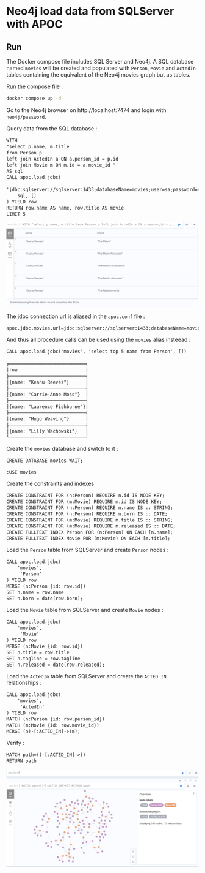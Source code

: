# Neo4j load data from SQLServer with APOC

## Run

The Docker compose file includes SQL Server and Neo4j. A SQL database named `movies` will be created and populated with `Person`, `Movie` and `ActedIn` tables containing the equivalent of the Neo4j movies graph but as tables.

Run the compose file : 

```bash
docker compose up -d
```

Go to the Neo4j browser on http://localhost:7474 and login with `neo4j/password`.

Query data from the SQL database : 

```cypher
WITH 
"select p.name, m.title 
from Person p 
left join ActedIn a ON a.person_id = p.id 
left join Movie m ON m.id = a.movie_id " 
AS sql
CALL apoc.load.jdbc(
    'jdbc:sqlserver://sqlserver:1433;databaseName=movies;user=sa;password=npaEzszSALRH5q56372zGJ;encrypt=false',
    sql, []
) YIELD row
RETURN row.name AS name, row.title AS movie
LIMIT 5
```
![Data loaded from SQLServer](./assets/sql-data.png)

The jdbc connection url is aliased in the `apoc.conf` file : 

```text
apoc.jdbc.movies.url=jdbc:sqlserver://sqlserver:1433;databaseName=movies;user=sa;password=npaEzszSALRH5q56372zGJ;encrypt=false
```

And thus all procedure calls can be used using the `movies` alias insteead : 

```cypher
CALL apoc.load.jdbc('movies', 'select top 5 name from Person', [])

╒════════════════════════════╕
│row                         │
╞════════════════════════════╡
│{name: "Keanu Reeves"}      │
├────────────────────────────┤
│{name: "Carrie-Anne Moss"}  │
├────────────────────────────┤
│{name: "Laurence Fishburne"}│
├────────────────────────────┤
│{name: "Hugo Weaving"}      │
├────────────────────────────┤
│{name: "Lilly Wachowski"}   │
└────────────────────────────┘
```

Create the `movies` database and switch to it : 

```cypher
CREATE DATABASE movies WAIT;
```

```cypher
:USE movies
```

Create the constraints and indexes

```cypher
CREATE CONSTRAINT FOR (n:Person) REQUIRE n.id IS NODE KEY;
CREATE CONSTRAINT FOR (m:Movie) REQUIRE m.id IS NODE KEY;
CREATE CONSTRAINT FOR (n:Person) REQUIRE n.name IS :: STRING;
CREATE CONSTRAINT FOR (n:Person) REQUIRE n.born IS :: DATE;
CREATE CONSTRAINT FOR (m:Movie) REQUIRE m.title IS :: STRING;
CREATE CONSTRAINT FOR (m:Movie) REQUIRE m.released IS :: DATE;
CREATE FULLTEXT INDEX Person FOR (n:Person) ON EACH [n.name];
CREATE FULLTEXT INDEX Movie FOR (m:Movie) ON EACH [m.title];
```

Load the `Person` table from SQLServer and create `Person` nodes : 


```cypher
CALL apoc.load.jdbc(
    'movies',
     'Person'
) YIELD row
MERGE (n:Person {id: row.id})
SET n.name = row.name
SET n.born = date(row.born);
```

Load the `Movie` table from SQLServer and create `Movie` nodes : 

```cypher
CALL apoc.load.jdbc(
    'movies',
     'Movie'
) YIELD row
MERGE (n:Movie {id: row.id})
SET n.title = row.title
SET n.tagline = row.tagline
SET n.released = date(row.released);
```

Load the `ActedIn` table from SQLServer and create the `ACTED_IN` relationships : 

```cypher
CALL apoc.load.jdbc(
    'movies',
     'ActedIn'
) YIELD row
MATCH (n:Person {id: row.person_id})
MATCH (m:Movie {id: row.movie_id})
MERGE (n)-[:ACTED_IN]->(m);
```

Verify : 

```cypher
MATCH path=()-[:ACTED_IN]->()
RETURN path
```

![Movies Graph loaded from SQLServer](./assets/graph.png)